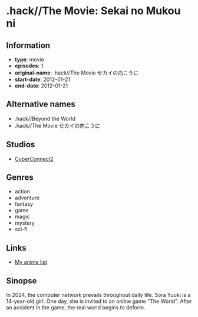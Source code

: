 # .hack//The Movie: Sekai no Mukou ni

## Information

-   **type**: movie
-   **episodes**: 1
-   **original-name**: .hack//The Movie セカイの向こうに
-   **start-date**: 2012-01-21
-   **end-date**: 2012-01-21

## Alternative names

-   .hack//Beyond the World
-   .hack//The Movie セカイの向こうに

## Studios

-   [CyberConnect2](https://cyberconnect2.ca/)

## Genres

-   action
-   adventure
-   fantasy
-   game
-   magic
-   mystery
-   sci-fi

## Links

-   [My anime list](https://myanimelist.net/anime/11375/hack__The_Movie__Sekai_no_Mukou_ni)

## Sinopse

In 2024, the computer network prevails throughout daily life. Sora Yuuki is a 14-year-old girl. One day, she is invited to an online game "The World". After an accident in the game, the real world begins to deform.
